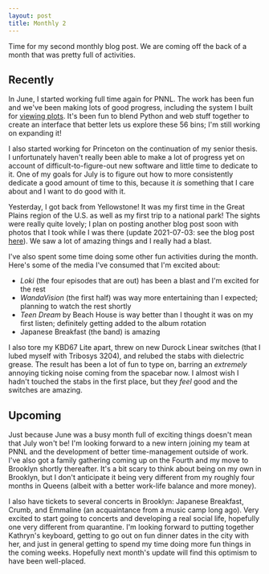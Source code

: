 ```yaml
---
layout: post
title: Monthly 2
---
```


Time for my second monthly blog post. We are coming off the back of a month that
was pretty full of activities.

## Recently

In June, I started working full time again for PNNL. The work has been fun and
we've been making lots of good progress, including the system I built for
[viewing plots][plots]. It's been fun to blend Python and web stuff together to
create an interface that better lets us explore these 56 bins; I'm still working
on expanding it!

I also started working for Princeton on the continuation of my senior thesis. I
unfortunately haven't really been able to make a lot of progress yet on account
of difficult-to-figure-out new software and little time to dedicate to it. One
of my goals for July is to figure out how to more consistently dedicate a good
amount of time to this, because it _is_ something that I care about and I want
to do good with it.

Yesterday, I got back from Yellowstone! It was my first time in the Great Plains
region of the U.S. as well as my first trip to a national park! The sights were
really quite lovely; I plan on posting another blog post soon with photos that I
took while I was there (update 2021-07-03: see the blog post [here][blog]). We
saw a lot of amazing things and I really had a blast.

I've also spent some time doing some other fun activities during the month.
Here's some of the media I've consumed that I'm excited about:
- _Loki_ (the four episodes that are out) has been a blast and I'm excited for
  the rest
- _WandaVision_ (the first half) was way more entertaining than I expected;
  planning to watch the rest shortly
- _Teen Dream_ by Beach House is way better than I thought it was on my first
  listen; definitely getting added to the album rotation
- Japanese Breakfast (the band) is amazing

I also tore my KBD67 Lite apart, threw on new Durock Linear switches (that I
lubed myself with Tribosys 3204), and relubed the stabs with dielectric grease.
The result has been a lot of fun to type on, barring an _extremely_ annoying
ticking noise coming from the spacebar now. I almost wish I hadn't touched the
stabs in the first place, but they _feel_ good and the switches are amazing.

## Upcoming

Just because June was a busy month full of exciting things doesn't mean that
July won't be! I'm looking forward to a new intern joining my team at PNNL and
the development of better time-management outside of work. I've also got a
family gathering coming up on the Fourth and my move to Brooklyn shortly
thereafter. It's a bit scary to think about being on my own in Brooklyn, but I
don't anticipate it being very different from my roughly four months in Queens
(albeit with a better work-life balance and more money).

I also have tickets to several concerts in Brooklyn: Japanese Breakfast, Crumb,
and Emmaline (an acquaintance from a music camp long ago). Very excited to start
going to concerts and developing a real social life, hopefully one very
different from quarantine. I'm looking forward to putting together Kathryn's
keyboard, getting to go out on fun dinner dates in the city with her, and just
in general getting to spend my time doing more fun things in the coming weeks.
Hopefully next month's update will find this optimism to have been well-placed.


[plots]: https://cmhainje.github.io/b2-interactive-plots/
[blog]: /blog/2021/07/03/yellowstone.html
